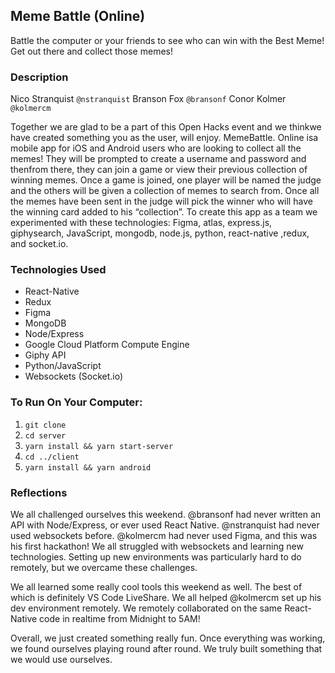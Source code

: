 ## Meme Battle (Online)

Battle the computer or your friends to see who can win with the Best Meme! Get out there and collect those memes!
  
### Description

Nico Stranquist `@nstranquist`
Branson Fox `@bransonf`
Conor Kolmer `@kolmercm`

Together we are glad to be a part of this Open Hacks event and we thinkwe have created something you as the user, will enjoy. MemeBattle. Online isa mobile app for iOS and Android users who are looking to collect all the memes! They will be prompted to create a username and password and thenfrom there, they can join a game or view their previous collection of winning memes. Once a game is joined, one player will be named the judge and the others will be given a collection of memes to search from. Once all the memes have been sent in the judge will pick the winner who will have the winning card added to his “collection”. To create this app as a team we experimented with these technologies: Figma, atlas, express.js, giphysearch, JavaScript, mongodb, node.js, python, react-native ,redux, and socket.io.

### Technologies Used

- React-Native
- Redux
- Figma
- MongoDB
- Node/Express
- Google Cloud Platform Compute Engine
- Giphy API
- Python/JavaScript
- Websockets (Socket.io)

### To Run On Your Computer:

1. `git clone`
2. `cd server`
3. `yarn install && yarn start-server`
4. `cd ../client`
5. `yarn install && yarn android`

### Reflections
We all challenged ourselves this weekend.
@bransonf had never written an API with Node/Express, or ever used React Native.
@nstranquist had never used websockets before.
@kolmercm had never used Figma, and this was his first hackathon!
We all struggled with websockets and learning new technologies. Setting up new environments was particularly hard to do remotely, but we overcame these challenges.

We all learned some really cool tools this weekend as well. The best of which is definitely VS Code LiveShare.
We all helped @kolmercm set up his dev environment remotely.
We remotely collaborated on the same React-Native code in realtime from Midnight to 5AM!

Overall, we just created something really fun. Once everything was working, we found ourselves playing round after round. We truly built something that we would use ourselves.
